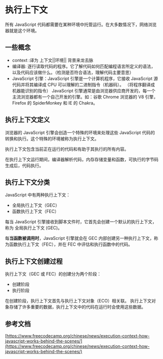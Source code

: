 # 执行上下文

所有 JavaScript 代码都需要在某种环境中托管运行。在大多数情况下，网络浏览器就是这个环境。

## 一些概念

- context :译为 上下文||环境|| 背景来龙去脉
- 编译器: 逐行读取代码的程序。它了解代码如何匹配编程语言所定义的语法，以及代码应该做什么。（检测是否符合语法，理解代码主要意思）
- JavaScript 引擎：JavaScript 引擎是一个计算机程序，它接收 JavaScript 源代码并将其编译成 CPU 可以理解的二进制指令（机器码）。 （将程序翻译成机器能识别的指令）
  JavaScript 引擎通常是由浏览器供应商开发的，每一个主流浏览器都有一个自己开发的引擎。如：谷歌 Chrome 浏览器的 V8 引擎，Firefox 的 SpiderMonkey 和 IE 的 Chakra。

## 执行上下文定义

浏览器的 JavaScript 引擎会创造一个特殊的环境来处理这些 JavaScript 代码的转换和执行。这个特殊的环境被称为执行上下文。

执行上下文包含当前正在运行的代码和有助于其执行的所有内容。

在执行上下文运行期间，编译器解析代码，内存存储变量和函数，可执行的字节码生成后，代码执行。

## 执行上下文分类

JavaScript 中有两种执行上下文：

- 全局执行上下文（GEC）
- 函数执行上下文（FEC）

每当 JavaScript 引擎接收到脚本文件时，它首先会创建一个默认的执行上下文，称为 全局执行上下文 (GEC)。

每**当函数被调用时**，JavaScript 引擎就会在 GEC 内部创建另一种执行上下文，称为函数执行上下文（FEC），并在 FEC 中评估和执行函数中的代码。

## 执行上下文创建过程

执行上下文（GEC 或 FEC）的创建分为两个阶段：

- 创建阶段
- 执行阶段

在创建阶段，执行上下文首先与执行上下文对象（ECO）相关联。
执行上下文对象存储了许多重要的数据，执行上下文中的代码在运行时会使用这些数据。

## 参考文档

[https://www.freecodecamp.org/chinese/news/execution-context-how-javascript-works-behind-the-scenes/](https://www.freecodecamp.org/chinese/news/execution-context-how-javascript-works-behind-the-scenes/)
